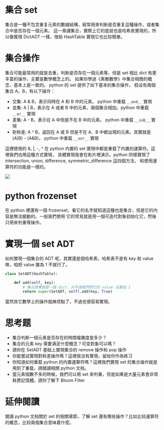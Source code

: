 # 集合 set

集合是一種不包含重复元素的數據結構，經常用來判断是否重复這種操作，或者集合中是否存在一個元素。
這一章講集合，實際上它的底层也是哈希表實現的，所以像實現 DictADT 一樣，借助 HashTable 實現它也比较簡單。


# 集合操作
集合可能最常用的就是去重，判断是否存在一個元素等，但是 set 相比 dict 有更丰富的操作，主要是數學概念上的。
如果你學過《离散數學》中集合相關的概念，基本上是一致的。 python 的 set 提供了如下基本的集合操作，
假设有兩個集合 A，B，有以下操作：

- 交集: A & B，表示同時在 A 和 B 中的元素。 python 中重载  `__and__` 實現
- 並集: A | B，表示在 A 或者 B 中的元素，兩個集合相加。python 中重载 `__or__` 實現
- 差集:  A - B，表示在 A 中但是不在 B 中的元素。 python 中重载 `__sub__` 實現
- 對称差: A ^ B，返回在 A 或 B 但是不在 A、B 中都出現的元素。其實就是 (A|B) - (A&B)， python 中重载 `__xor__` 實現

這裡使用的  &, |, -, ^ 在 python 内置的 set 實現中都是重载了内置的運算符。這裡我們也用這種方式實現，
具體實現我會在影片裡演示。python 同樣實現了  intersection, union, difference, symmetric_difference 這四個方法，
和使用運算符的功能是一樣的。

![](./set.png)

# python frozenset
在 python 裡還有一個 frozenset，看它的名字就知道這種也是集合，但是它的内容是無法變動的。一般我們使用
它的常見就是用一個可迭代對象初始化它，然後只用來判重等操作。


# 實現一個 set ADT
如何實現一個集合的 ADT 呢，其實還是個哈希表，哈希表不是有 key 和 value 嘛，咱把 value 置為 1 不就行了。

```py
class SetADT(HashTable):

    def add(self, key):
        # 集合其實就是一個 dict，只不過我們把它的 value 设置成 1
        return super(SetADT, self).add(key, True)
```

當然其它數學上的操作就麻烦點了，不過也很容易實現。


# 思考题
- 集合判断一個元素是否存在的時間複雜度是多少？
- 集合的元素 key 需要满足什麼概念？可变對象可以嗎？
- 請你在 SetADT 基础上實現集合的 remove 操作和 pop 操作
- 你能嘗試實現對称差操作嗎？這裡我没有實現，留给你作為练习
- 你知道如何重载 python 的内置運算符嗎？這裡我們實現 set 的集合操作就是用到了重载，請閱讀相關 python 文档。
- 當元素個數不多的時候，我們可以用 set 來判重，但是如果是大量元素會非常耗费記憶體。請你了解下 Bloom Filter


# 延伸閱讀
閱讀 python 文档關於 set 的相關章節，了解 set 還有哪些操作？比如比较運算符的概念，比较兩個集合意味着什麼。
